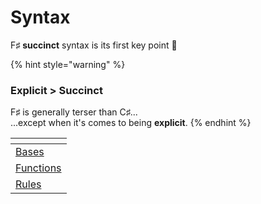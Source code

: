# Syntax

F♯ **succinct** syntax is its first key point 💪

{% hint style="warning" %}
### Explicit > Succinct

F♯ is generally terser than C♯...\
...except when it's comes to being **explicit**.
{% endhint %}

<table data-view="cards"><thead><tr><th></th></tr></thead><tbody><tr><td><a href="1-bases.md">Bases</a></td></tr><tr><td><a href="2-functions.md">Functions</a></td></tr><tr><td><a href="3-rules.md">Rules</a></td></tr></tbody></table>

